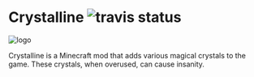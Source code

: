 # Crystalline ![travis status](https://api.travis-ci.org/ThePuzzlemaker/Crystalline.svg?branch=master)

![logo](src/main/resources/assets/crystalline/gui/logo.png)

Crystalline is a Minecraft mod that adds various magical crystals to the game. These crystals, when overused, can cause insanity.

